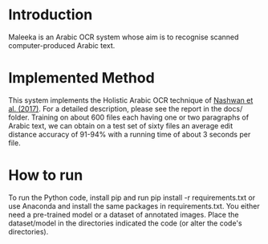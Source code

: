 # Introduction

Maleeka is an Arabic OCR system whose aim is to recognise scanned computer-produced Arabic text.

# Implemented Method
This system implements the Holistic Arabic OCR technique of [Nashwan et al. (2017)](https://www.mdpi.com/2313-433X/4/1/6). For a detailed description, please see the report in the docs/ folder. Training on about 600 files each having one or two paragraphs of Arabic text, we can obtain on a test set of sixty files an average edit distance accuracy of 91-94% with a running time of about 3 seconds per file.

# How to run
To run the Python code, install pip and run
    pip install -r requirements.txt
or use Anaconda and install the same packages in requirements.txt. You either need a pre-trained model or a dataset of annotated images. Place the dataset/model in the directories indicated the code (or alter the code's directories).
